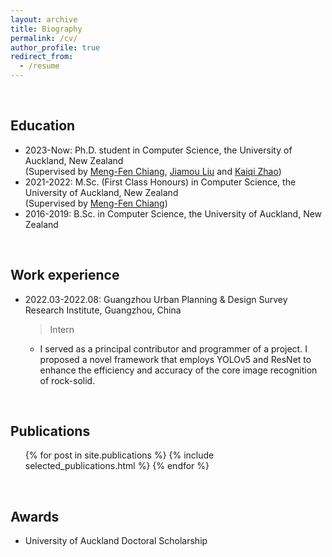 ```yaml
---
layout: archive
title: Biography
permalink: /cv/
author_profile: true
redirect_from:
  - /resume
---
```



<br>

## Education
* 2023-Now: Ph.D. student in Computer Science, the University of Auckland, New Zealand <br>
(Supervised by [Meng-Fen Chiang](https://ankechiang.github.io/), [Jiamou Liu](https://www.cs.auckland.ac.nz/~jliu036/) and [Kaiqi Zhao](https://kaiqi.blogs.auckland.ac.nz/))
* 2021-2022: M.Sc. (First Class Honours) in Computer Science, the University of Auckland, New Zealand <br>
(Supervised by [Meng-Fen Chiang](https://ankechiang.github.io/))
* 2016-2019: B.Sc. in Computer Science, the University of Auckland, New Zealand

<br>

## Work experience
* 2022.03-2022.08: Guangzhou Urban Planning & Design Survey Research Institute, Guangzhou, China
  > Intern
  * I served as a principal contributor and programmer of a project. I proposed a novel framework that employs YOLOv5 and ResNet to enhance the efficiency and accuracy of the core image recognition of rock-solid.

<br>

## Publications
  <ul>{% for post in site.publications %}
    {% include selected_publications.html %}
  {% endfor %}</ul>
  
<br>

## Awards
* University of Auckland Doctoral Scholarship
 
